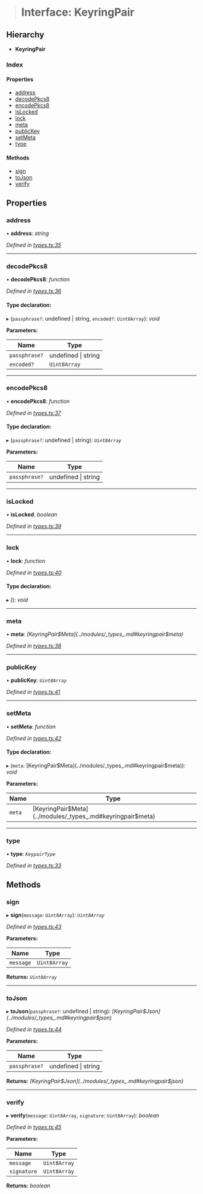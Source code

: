 > # Interface: KeyringPair

## Hierarchy

* **KeyringPair**

### Index

#### Properties

* [address](_types_.keyringpair.md#address)
* [decodePkcs8](_types_.keyringpair.md#decodepkcs8)
* [encodePkcs8](_types_.keyringpair.md#encodepkcs8)
* [isLocked](_types_.keyringpair.md#islocked)
* [lock](_types_.keyringpair.md#lock)
* [meta](_types_.keyringpair.md#meta)
* [publicKey](_types_.keyringpair.md#publickey)
* [setMeta](_types_.keyringpair.md#setmeta)
* [type](_types_.keyringpair.md#type)

#### Methods

* [sign](_types_.keyringpair.md#sign)
* [toJson](_types_.keyringpair.md#tojson)
* [verify](_types_.keyringpair.md#verify)

## Properties

###  address

• **address**: *string*

*Defined in [types.ts:35](https://github.com/polkadot-js/common/blob/8a245f2/packages/keyring/src/types.ts#L35)*

___

###  decodePkcs8

• **decodePkcs8**: *function*

*Defined in [types.ts:36](https://github.com/polkadot-js/common/blob/8a245f2/packages/keyring/src/types.ts#L36)*

#### Type declaration:

▸ (`passphrase?`: undefined | string, `encoded?`: `Uint8Array`): *void*

**Parameters:**

Name | Type |
------ | ------ |
`passphrase?` | undefined \| string |
`encoded?` | `Uint8Array` |

___

###  encodePkcs8

• **encodePkcs8**: *function*

*Defined in [types.ts:37](https://github.com/polkadot-js/common/blob/8a245f2/packages/keyring/src/types.ts#L37)*

#### Type declaration:

▸ (`passphrase?`: undefined | string): *`Uint8Array`*

**Parameters:**

Name | Type |
------ | ------ |
`passphrase?` | undefined \| string |

___

###  isLocked

• **isLocked**: *boolean*

*Defined in [types.ts:39](https://github.com/polkadot-js/common/blob/8a245f2/packages/keyring/src/types.ts#L39)*

___

###  lock

• **lock**: *function*

*Defined in [types.ts:40](https://github.com/polkadot-js/common/blob/8a245f2/packages/keyring/src/types.ts#L40)*

#### Type declaration:

▸ (): *void*

___

###  meta

• **meta**: *[KeyringPair$Meta](../modules/_types_.md#keyringpair$meta)*

*Defined in [types.ts:38](https://github.com/polkadot-js/common/blob/8a245f2/packages/keyring/src/types.ts#L38)*

___

###  publicKey

• **publicKey**: *`Uint8Array`*

*Defined in [types.ts:41](https://github.com/polkadot-js/common/blob/8a245f2/packages/keyring/src/types.ts#L41)*

___

###  setMeta

• **setMeta**: *function*

*Defined in [types.ts:42](https://github.com/polkadot-js/common/blob/8a245f2/packages/keyring/src/types.ts#L42)*

#### Type declaration:

▸ (`meta`: [KeyringPair$Meta](../modules/_types_.md#keyringpair$meta)): *void*

**Parameters:**

Name | Type |
------ | ------ |
`meta` | [KeyringPair$Meta](../modules/_types_.md#keyringpair$meta) |

___

###  type

• **type**: *`KeypairType`*

*Defined in [types.ts:33](https://github.com/polkadot-js/common/blob/8a245f2/packages/keyring/src/types.ts#L33)*

## Methods

###  sign

▸ **sign**(`message`: `Uint8Array`): *`Uint8Array`*

*Defined in [types.ts:43](https://github.com/polkadot-js/common/blob/8a245f2/packages/keyring/src/types.ts#L43)*

**Parameters:**

Name | Type |
------ | ------ |
`message` | `Uint8Array` |

**Returns:** *`Uint8Array`*

___

###  toJson

▸ **toJson**(`passphrase?`: undefined | string): *[KeyringPair$Json](../modules/_types_.md#keyringpair$json)*

*Defined in [types.ts:44](https://github.com/polkadot-js/common/blob/8a245f2/packages/keyring/src/types.ts#L44)*

**Parameters:**

Name | Type |
------ | ------ |
`passphrase?` | undefined \| string |

**Returns:** *[KeyringPair$Json](../modules/_types_.md#keyringpair$json)*

___

###  verify

▸ **verify**(`message`: `Uint8Array`, `signature`: `Uint8Array`): *boolean*

*Defined in [types.ts:45](https://github.com/polkadot-js/common/blob/8a245f2/packages/keyring/src/types.ts#L45)*

**Parameters:**

Name | Type |
------ | ------ |
`message` | `Uint8Array` |
`signature` | `Uint8Array` |

**Returns:** *boolean*